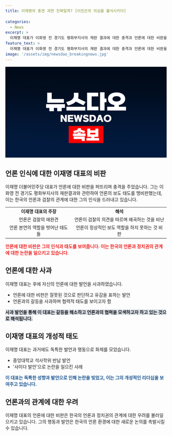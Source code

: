 ```yaml
---
title: 이재명의 충견 과연 진짜일까? [이진곤의 의심을 불식시키다]

categories:
  - News
excerpt: >
  이재명 대표가 이화영 전 경기도 평화부지사의 재판 결과에 대한 충격과 언론에 대한 비판을 퍼부은 사건에 대한 기사입니다. 이 대표는 언론을 검찰의 애완견이라 비난하며 화제가 되었고, 이에 대한 해명과 반론도 이뤄졌습니다. 과거 발언과 비교하여 그의 행동과 언급은 논란을 일으켰고, 이에 대한 사과와 해명이 요구되고 있습니다. 현재 이 대표는 여러 개의 사건과 혐의로 재판을 받고 있으며, 당 내외의 지지와 반발이 공존하고 있습니다.
feature_text: >
  이재명 대표가 이화영 전 경기도 평화부지사의 재판 결과에 대한 충격과 언론에 대한 비판을 퍼부은 사건에 대한 기사입니다. 이 대표는 언론을 검찰의 애완견이라 비난하며 화제가 되었고, 이에 대한 해명과 반론도 이뤄졌습니다. 과거 발언과 비교하여 그의 행동과 언급은 논란을 일으켰고, 이에 대한 사과와 해명이 요구되고 있습니다. 현재 이 대표는 여러 개의 사건과 혐의로 재판을 받고 있으며, 당 내외의 지지와 반발이 공존하고 있습니다.
image: '/assets/img/newsdao_breakingnews.jpg'
---
```


<p><img src="/assets/img/newsdao_breakingnews.jpg" alt="firstkoreanews 속보" /></p>

<h2 data-ke-size="size26">언론 인식에 대한 이재명 대표의 비판</h2>

<p data-ke-size="size16">이재명 더불어민주당 대표가 언론에 대한 비판을 퍼뜨리며 충격을 주었습니다. 그는 이화영 전 경기도 평화부지사의 재판결과와 관련하여 언론의 보도 태도를 맹비판했는데, 이는 한국의 언론과 검찰의 관계에 대한 그의 인식을 드러내고 있습니다.</p>

<table>
    <tr>
        <td style="text-align: center; height: 17px;"><b>이재명 대표의 주장</b></td>
        <td style="text-align: center; height: 17px;"><b>해석</b></td>
    </tr>
    <tr>
        <td style="text-align: center; height: 17px;">언론은 검찰의 애완견</td>
        <td style="text-align: center; height: 17px;">언론이 검찰의 의견을 따르며 왜곡하는 것을 비난</td>
    </tr>
    <tr>
        <td style="text-align: center; height: 17px;">언론 본연의 역할을 벗어난 태도들</td>
        <td style="text-align: center; height: 17px;">언론이 정상적인 보도 역할을 하지 못하는 것 비판</td>
    </tr>
</table>

<p><b><span style="color: #ee2323;">언론에 대한 비판은 그의 인식과 태도를 보여줍니다. 이는 한국의 언론과 정치권의 관계에 대한 논란을 일으키고 있습니다.</span></b></p>

<h2 data-ke-size="size26">언론에 대한 사과</h2>

<p data-ke-size="size16">이재명 대표는 후에 자신의 언론에 대한 발언을 사과하였습니다.</p>

<ul>
    <li>언론에 대한 비판은 잘못된 것으로 판단하고 유감을 표하는 발언</li>
    <li>언론과의 갈등을 사과하며 협력적 태도를 보이고자 함</li>
</ul>

<p><b><span style="background-color: #21538527;">사과 발언을 통해 이 대표는 갈등을 해소하고 언론과의 협력을 모색하고자 하고 있는 것으로 해석됩니다.</span></b></p>

<h2 data-ke-size="size26">이재명 대표의 개성적 태도</h2>

<p data-ke-size="size16">이재명 대표는 과거에도 독특한 발언과 행동으로 화제를 모았습니다.</p>

<ul>
    <li>중앙대학교 석사학위 반납 발언</li>
    <li>'사이다 발언'으로 논란을 일으킨 사례</li>
</ul>

<p><b><span style="color: #1a5490;">이 대표는 독특한 성향과 발언으로 인해 논란을 빚었고, 이는 그의 개성적인 리더십을 보여주고 있습니다.</span></b></p>

<h2 data-ke-size="size26">언론과의 관계에 대한 우려</h2>

<p data-ke-size="size16">이재명 대표의 언론에 대한 비판은 한국의 언론과 정치권의 관계에 대한 우려를 불러일으키고 있습니다. 그의 행동과 발언은 한국의 언론 환경에 대한 새로운 논의를 촉발시킬 수 있습니다.</p>

